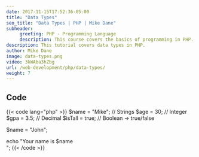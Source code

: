 ```yaml
---
date: 2017-11-15T17:52:36-05:00
title: "Data Types"
seo_title: "Data Types | PHP | Mike Dane"
subheader:
     greeting: PHP - Programming Language
     description: This course covers the basics of programming in PHP. Work your way through the videos and we'll teach you everything you need to know to start your programming journey!
description: This tutorial covers data types in PHP.
author: Mike Dane
image: data-types.png
video: 3kWAba3hZbg
url: /web-development/php/data-types/
weight: 7
---
```


## Code

{{< code lang="php" >}}
$name = "Mike";    // Strings
$age = 30;         // Integer
$gpa = 3.5;        // Decimal
$isTall = true;    // Boolean -> true/false

$name = "John";

echo  "Your name is $name <br>";
{{< /code >}}